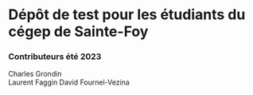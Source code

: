 # Dépôt de test pour les étudiants du cégep de Sainte-Foy

### Contributeurs été 2023
Charles Grondin  
Laurent Faggin
David Fournel-Vezina
